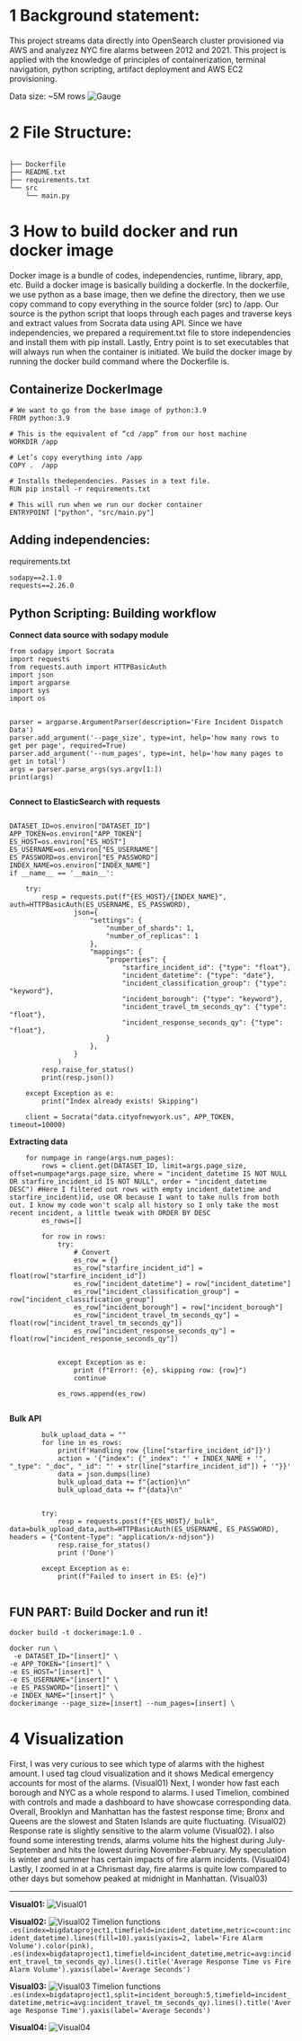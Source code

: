 # 1 Background statement:
This project streams data directly into OpenSearch cluster provisioned via AWS and analyzez NYC fire alarms between 2012 and 2021. This project is applied with the knowledge of principles of containerization, terminal navigation, python scripting, artifact deployment and AWS EC2 provisioning.

Data size: ~5M rows
![Gauge](https://github.com/thyanhbui1412/FireDispatch/blob/master/assets/Gauge.png)
# 2 File Structure:
```

├── Dockerfile
├── README.txt
├── requirements.txt
└── src
    └── main.py
 ```      

# 3 How to build docker and run docker image
Docker image is a bundle of codes, independencies, runtime, library, app, etc. Build a docker image is basically building a dockerfle. In the dockerfile, we use python as a base image, then we define the directory, 
then we use copy command to copy everything in the source folder (src) to /app. Our source is the python script that loops through each pages and traverse keys and extract values from Socrata data using API. Since we have independencies,
we prepared a requirement.txt file to store independencies and install them with pip install. Lastly, Entry point is to set executables that will always run when the container is initiated. We build the docker image by 
running the docker build command where the Dockerfile is.  

## Containerize DockerImage
```
# We want to go from the base image of python:3.9
FROM python:3.9

# This is the equivalent of “cd /app” from our host machine
WORKDIR /app

# Let’s copy everything into /app
COPY .  /app

# Installs thedependencies. Passes in a text file.
RUN pip install -r requirements.txt

# This will run when we run our docker container
ENTRYPOINT ["python", "src/main.py"]
```

## Adding independencies:
requirements.txt
```
sodapy==2.1.0
requests==2.26.0
```
## Python Scripting: Building workflow
**Connect data source with sodapy module**
```
from sodapy import Socrata
import requests
from requests.auth import HTTPBasicAuth
import json
import argparse
import sys
import os

 
parser = argparse.ArgumentParser(description='Fire Incident Dispatch Data')
parser.add_argument('--page_size', type=int, help='how many rows to get per page', required=True)
parser.add_argument('--num_pages', type=int, help='how many pages to get in total')
args = parser.parse_args(sys.argv[1:])
print(args)


```

**Connect to ElasticSearch with requests**
```

DATASET_ID=os.environ["DATASET_ID"]     
APP_TOKEN=os.environ["APP_TOKEN"]       
ES_HOST=os.environ["ES_HOST"]           
ES_USERNAME=os.environ["ES_USERNAME"]  
ES_PASSWORD=os.environ["ES_PASSWORD"]  
INDEX_NAME=os.environ["INDEX_NAME"]    
if __name__ == '__main__':
    
    try:
        resp = requests.put(f"{ES_HOST}/{INDEX_NAME}", auth=HTTPBasicAuth(ES_USERNAME, ES_PASSWORD),
                json={
                    "settings": {
                        "number_of_shards": 1,
                        "number_of_replicas": 1
                    },
                    "mappings": {
                        "properties": {
                            "starfire_incident_id": {"type": "float"},
                            "incident_datetime": {"type": "date"},
                            "incident_classification_group": {"type": "keyword"},
                            "incident_borough": {"type": "keyword"},
                            "incident_travel_tm_seconds_qy": {"type": "float"},
                            "incident_response_seconds_qy": {"type": "float"},
                        }
                    },
                }
            )
        resp.raise_for_status()
        print(resp.json())
        
    except Exception as e:
        print("Index already exists! Skipping")    

    client = Socrata("data.cityofnewyork.us", APP_TOKEN, timeout=10000)
```

**Extracting data**
```
    for numpage in range(args.num_pages):
        rows = client.get(DATASET_ID, limit=args.page_size, offset=numpage*args.page_size, where = "incident_datetime IS NOT NULL OR starfire_incident_id IS NOT NULL", order = "incident_datetime DESC") #Here I filtered out rows with empty incident_datetime and starfire_incident)id, use OR because I want to take nulls from both out. I know my code won't scalp all history so I only take the most recent incident, a little tweak with ORDER BY DESC
        es_rows=[]
    
        for row in rows:
            try:
                # Convert
                es_row = {}
                es_row["starfire_incident_id"] = float(row["starfire_incident_id"])
                es_row["incident_datetime"] = row["incident_datetime"]
                es_row["incident_classification_group"] = row["incident_classification_group"]
                es_row["incident_borough"] = row["incident_borough"]
                es_row["incident_travel_tm_seconds_qy"] = float(row["incident_travel_tm_seconds_qy"])
                es_row["incident_response_seconds_qy"] = float(row["incident_response_seconds_qy"])

    
            except Exception as e:
                print (f"Error!: {e}, skipping row: {row}")
                continue
            
            es_rows.append(es_row)
        
```
**Bulk API**
```
        bulk_upload_data = ""
        for line in es_rows:
            print(f'Handling row {line["starfire_incident_id"]}')
            action = '{"index": {"_index": "' + INDEX_NAME + '", "_type": "_doc", "_id": "' + str(line["starfire_incident_id"]) + '"}}'
            data = json.dumps(line)
            bulk_upload_data += f"{action}\n"
            bulk_upload_data += f"{data}\n"
    
    
        try:
            resp = requests.post(f"{ES_HOST}/_bulk", data=bulk_upload_data,auth=HTTPBasicAuth(ES_USERNAME, ES_PASSWORD), headers = {"Content-Type": "application/x-ndjson"})
            resp.raise_for_status()
            print ('Done')
                
        except Exception as e:
            print(f"Failed to insert in ES: {e}")
    
```

## FUN PART: Build Docker and run it!
```
docker build -t dockerimage:1.0 .
```
```
docker run \
 -e DATASET_ID="[insert]" \
-e APP_TOKEN="[insert]" \
-e ES_HOST="[insert]" \
-e ES_USERNAME="[insert]" \
-e ES_PASSWORD="[insert]" \
-e INDEX_NAME="[insert]" \
dockerimange --page_size=[insert] --num_pages=[insert] \
```
# 4 Visualization
First, I was very curious to see which type of alarms with the highest amount. I used tag cloud visualization and it shows Medical emergency accounts for most of the alarms. (Visual01)
Next, I wonder how fast each borough and NYC as a whole respond to alarms. I used Timelion, combined with controls and made a dashboard to have showcase corresponding data. 
Overall, Brooklyn and Manhattan has the fastest response time; Bronx and Queens are the slowest and Staten Islands are quite fluctuating. (Visual02)
Response rate is slightly sensitive to the alarm volume (Visual02).
I also found some interesting trends, alarms volume hits the highest during July-September and hits the lowest during November-February. My speculation is winter and summer has certain impacts of fire alarm incidents. (Visual04)
Lastly, I zoomed in at a Chrismast day, fire alarms is quite low compared to other days but somehow peaked at midnight in Manhattan. (Visual03)     
_________________________________

 
**Visual01:**
![Visual01](https://github.com/thyanhbui1412/FireDispatch/blob/master/assets/Visual01.png)

**Visual02:**
![Visual02](https://github.com/thyanhbui1412/FireDispatch/blob/master/assets/Visual02.png)
Timelion functions
`.es(index=bigdataproject1,timefield=incident_datetime,metric=count:incident_datetime).lines(fill=10).yaxis(yaxis=2, label='Fire Alarm Volume').color(pink),
.es(index=bigdataproject1,timefield=incident_datetime,metric=avg:incident_travel_tm_seconds_qy).lines().title('Average Response Time vs Fire Alarm Volume').yaxis(label='Average Seconds')`

**Visual03:**
![Visual03](https://github.com/thyanhbui1412/FireDispatch/blob/master/assets/Visual03.png)
Timelion functions
`.es(index=bigdataproject1,split=incident_borough:5,timefield=incident_datetime,metric=avg:incident_travel_tm_seconds_qy).lines().title('Average Response Time').yaxis(label='Average Seconds')`

**Visual04:**
![Visual04](https://github.com/thyanhbui1412/FireDispatch/blob/master/assets/Visual04.png)
